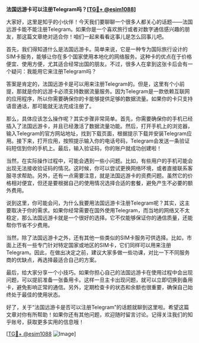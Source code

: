 **法国远游卡可以注册Telegram吗？[[TG💪+ @esim1088](https://t.me/s/esim1088)]**

大家好，这里是知乎的小伙伴！今天我们要聊聊一个很多人都关心的话题——法国远游卡能不能注册Telegram。如果你是一个喜欢旅行或者对数字通信感兴趣的朋友，那这篇文章绝对适合你！咱们一起来看看这事儿是怎么回事儿吧。

首先，我们得知道什么是法国远游卡。简单来说，它是一种专为国际旅行设计的SIM卡服务，能够让你在多个国家使用本地化的网络服务。这种卡的优点在于价格便宜、使用方便，尤其适合经常出国的朋友。不过，很多人在拿到这张卡后会有一个疑问：我能用它来注册Telegram吗？

答案是肯定的，法国远游卡是可以用来注册Telegram的。但是，这里有个小前提，那就是你的远游卡必须支持数据流量服务。因为Telegram是一款依赖互联网的应用程序，所以你需要确保你的卡能够提供足够的数据流量。如果你的卡只支持语音通话，那可能就无法完成注册了。

那么，具体应该怎么操作呢？其实步骤非常简单。首先，你需要确保你的手机已经插入了法国远游卡，并且已经激活了数据流量功能。然后，打开手机上的浏览器，输入Telegram的官方网站地址，找到下载页面，根据提示下载并安装Telegram应用。接下来，打开应用，按照提示输入你的电话号码，Telegram会发送一条验证码短信到你的手机上。最后，输入验证码，你的账户就成功创建啦！

当然，在实际操作过程中，可能会遇到一些小问题。比如，有些用户的手机可能会出现无法接收验证码的情况。这时候，你可以尝试更换网络环境，或者直接联系客服寻求帮助。另外，还有一点需要注意，就是法国远游卡的资费问题。虽然它的价格相对便宜，但还是要根据自己的使用情况选择合适的套餐，避免产生不必要的额外费用。

说到这里，你可能会问，为什么我要用法国远游卡注册Telegram呢？其实，这主要取决于你的需求。如果你经常需要在国外使用Telegram，而当地的网络又不太稳定，那么法国远游卡就是一个很好的选择。它不仅能够保证你的通信质量，还能帮你节省不少费用。

当然，除了法国远游卡之外，还有其他一些类似的SIM卡服务可供选择。比如，市面上还有一些专门针对特定国家或地区的SIM卡，它们同样可以用来注册Telegram。因此，在做出决定之前，建议大家多做一些功课，对比一下不同服务商的优缺点，再选择最适合自己的方案。

最后，给大家分享一个小技巧。如果你担心自己的法国远游卡在使用过程中会出现问题，可以提前准备一张备用卡。这样一旦主卡出现问题，就可以立即切换到备用卡，避免影响正常的通信。另外，定期检查卡的状态和余额也很重要，确保自己始终处于最佳的使用状态。

好了，关于“法国远游卡是否可以注册Telegram”的话题就聊到这里啦。希望这篇文章对你有所帮助！如果你还有其他问题，欢迎随时留言讨论。记得关注我们的知乎账号，获取更多实用的信息哦！

[[TG💪+ @esim1088](https://t.me/s/esim1088) ![Image](https://i.postimg.cc/4NQfJmqS/Snipaste-2025-05-13-00-14-12.png)]